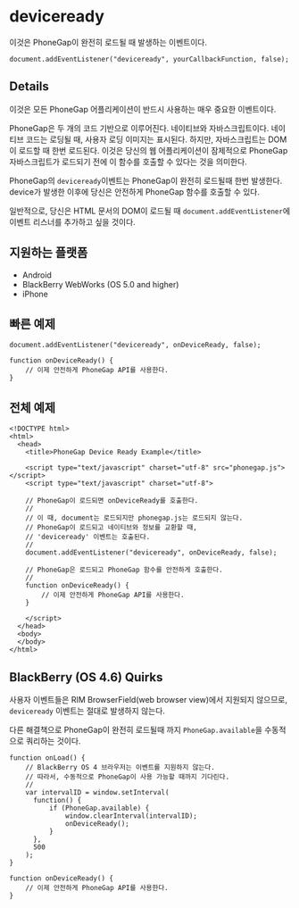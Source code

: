 deviceready
===========

이것은 PhoneGap이 완전히 로드될 때 발생하는 이벤트이다.

    document.addEventListener("deviceready", yourCallbackFunction, false);

Details
-------

이것은 모든 PhoneGap 어플리케이션이 반드시 사용하는 매우 중요한 이벤트이다.

PhoneGap은 두 개의 코드 기반으로 이루어진다. 네이티브와 자바스크립트이다. 네이티브 코드는 로딩될 때, 사용자 로딩 이미지는 표시된다. 하지만, 자바스크립트는 DOM이 로드할 때 한번 로드된다. 이것은 당신의 웹 어플리케이션이 잠제적으로 PhoneGap 자바스크립트가 로드되기 전에 이 함수를 호출할 수 있다는 것을 의미한다.

PhoneGap의 `deviceready`이벤트는 PhoneGap이 완전히 로드될때 한번 발생한다. device가 발생한 이후에 당신은 안전하게 PhoneGap 함수를 호출할 수 있다.

일반적으로, 당신은 HTML 문서의 DOM이 로드될 때 `document.addEventListener`에 이벤트 리스너를 추가하고 싶을 것이다.

지원하는 플랫폼
-------------------

- Android
- BlackBerry WebWorks (OS 5.0 and higher)
- iPhone

빠른 예제
-------------

    document.addEventListener("deviceready", onDeviceReady, false);

    function onDeviceReady() {
        // 이제 안전하게 PhoneGap API를 사용한다.
    }

전체 예제
------------

    <!DOCTYPE html>
    <html>
      <head>
        <title>PhoneGap Device Ready Example</title>

        <script type="text/javascript" charset="utf-8" src="phonegap.js"></script>
        <script type="text/javascript" charset="utf-8">

        // PhoneGap이 로드되면 onDeviceReady를 호출한다.
        //
        // 이 때, document는 로드되지만 phonegap.js는 로드되지 않는다.
        // PhoneGap이 로드되고 네이티브와 정보를 교환할 때,
        // 'deviceready' 이벤트는 호출된다.
        // 
        document.addEventListener("deviceready", onDeviceReady, false);

        // PhoneGap은 로드되고 PhoneGap 함수를 안전하게 호출한다.
        //
        function onDeviceReady() {
            // 이제 안전하게 PhoneGap API를 사용한다.
        }

        </script>
      </head>
      <body>
      </body>
    </html>
    
BlackBerry (OS 4.6) Quirks
--------------------------

사용자 이벤트들은 RIM BrowserField(web browser view)에서 지원되지 않으므로, `deviceready` 이벤트는 절대로 발생하지 않는다.

다른 해결책으로 PhoneGap이 완전히 로드될때 까지 `PhoneGap.available`을 수동적으로 쿼리하는 것이다.

    function onLoad() {
        // BlackBerry OS 4 브라우저는 이벤트를 지원하지 않는다.
        // 따라서, 수동적으로 PhoneGap이 사용 가능할 때까지 기다린다.
        //
        var intervalID = window.setInterval(
          function() {
              if (PhoneGap.available) {
                  window.clearInterval(intervalID);
                  onDeviceReady();
              }
          },
          500
        );
    }

    function onDeviceReady() {
        // 이제 안전하게 PhoneGap API를 사용한다.
    }
